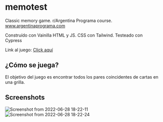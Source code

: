 # memotest
Classic memory game. r/Argentina Programa course.
www.argentinaprograma.com

Construído con Vainilla HTML y JS. CSS con Tailwind.
Testeado con Cypress

Link al juego: <a href="https://daninkv.github.io/memotest/">Click aquí</a>

<h2>¿Cómo se juega?</h2>

El objetivo del juego es encontrar todos los pares coincidentes de cartas en una grilla.

<h2>Screenshots</h2>

![Screenshot from 2022-06-28 18-22-11](https://user-images.githubusercontent.com/83901326/176297675-e9dce411-64e9-4382-8c0b-cd9a480c25bb.png)
![Screenshot from 2022-06-28 18-22-24](https://user-images.githubusercontent.com/83901326/176297758-5eed8b61-19df-429f-b743-1669d2e9bb04.png)
